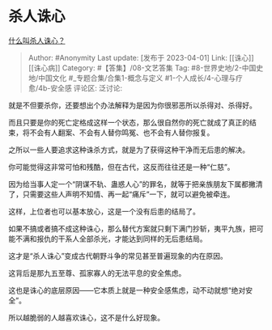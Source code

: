 # 杀人诛心
[什么叫杀人诛心？](https://www.zhihu.com/question/378231496/answer/2963036232)

> Author: #Anonymity
> Last update: [发布于 2023-04-01]
> Link: [[诛心]] [[诛心病]]
> Category: #【答集】/08-文艺答集
> Tag: #8-世界史地/2-中国史地/中国文化 #_专题合集/合集1-概念与定义 #1-个人成长/4-心理与疗愈/4b-安全感 
> 评论区:
> 泛讨论:

就是不但要杀你，还要想出个办法解释为是因为你很邪恶所以杀得对、杀得好。

而且只要是你的死亡定格成这样一个状态，那么很自然你的死亡就成了真正的结束，将不会有人翻案、不会有人替你鸣冤、也不会有人替你报复。

之所以一些人要追求这种诛杀方式，就是为了获得这种干净而无后患的解决。

你可能觉得这非常可怕和残酷，但在古代，这反而往往还是一种“仁慈”。

因为给当事人定一个“阴谋不轨、蛊惑人心”的罪名，就等于把亲族朋友下属都撇清了，只需要这些人声明不知情、再一起“痛斥”一下，就可以避免被牵连。

这样，上位者也可以基本放心，这是一个没有后患的结局了。

如果不搞或者搞不成这种诛心，那么替代方案就只剩下满门抄斩，夷平九族，把可能不满和报仇的干系人全部杀光，才能达到同样的无后患结局。

这才是“杀人诛心”变成古代朝野斗争的常见甚至普遍现象的内在原因。

这背后是那九五至尊、孤家寡人的无法平息的安全焦虑。

这也是诛心的底层原因——它本质上就是一种安全感焦虑，动不动就想“绝对安全”。

所以越脆弱的人越喜欢诛心，这不是什么好现象。
